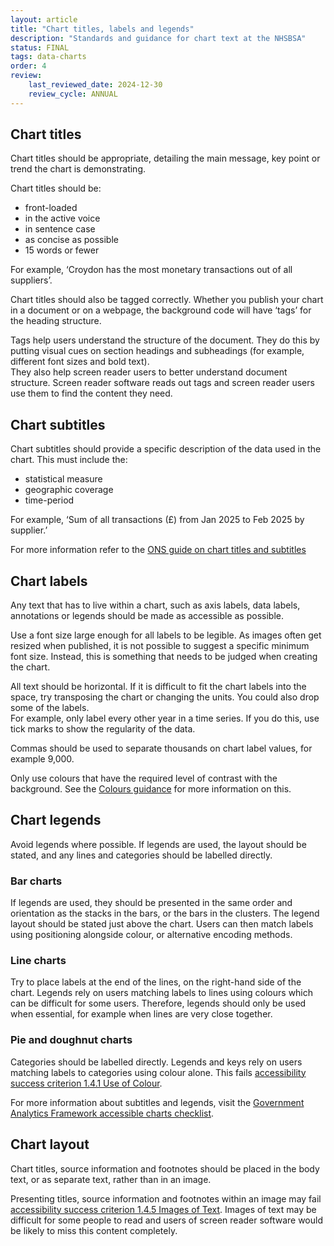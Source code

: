 ```yaml
---
layout: article
title: "Chart titles, labels and legends"
description: "Standards and guidance for chart text at the NHSBSA"
status: FINAL
tags: data-charts
order: 4
review:
    last_reviewed_date: 2024-12-30
    review_cycle: ANNUAL
---
```

## Chart titles  
  
Chart titles should be appropriate, detailing the main message, key point or trend the chart is demonstrating.  
  
Chart titles should be: 

- front-loaded 
- in the active voice 
- in sentence case 
- as concise as possible 
- 15 words or fewer  
  
For example, ‘Croydon has the most monetary transactions out of all suppliers’.  
  
Chart titles should also be tagged correctly. Whether you publish your chart in a document or on a webpage, the background code will have ‘tags’ for the heading structure.  
  
Tags help users understand the structure of the document. They do this by putting visual cues on section headings and subheadings (for example, different font sizes and bold text).   
They also help screen reader users to better understand document structure. Screen reader software reads out tags and screen reader users use them to find the content they need.  
  
## Chart subtitles  
  
Chart subtitles should provide a specific description of the data used in the chart. This must include the: 

- statistical measure 
- geographic coverage 
- time-period  
  
For example, ‘Sum of all transactions (£) from Jan 2025 to Feb 2025 by supplier.’  
  
For more information refer to the [ONS guide on chart titles and subtitles][titles 1]  
  
## Chart labels  
  
Any text that has to live within a chart, such as axis labels, data labels, annotations or legends should be made as accessible as possible.  
  
Use a font size large enough for all labels to be legible. As images often get resized when published, it is not possible to suggest a specific minimum font size. Instead, this is something that needs to be judged when creating the chart.  
  
All text should be horizontal. If it is difficult to fit the chart labels into the space, try transposing the chart or changing the units. You could also drop some of the labels.  
For example, only label every other year in a time series. If you do this, use tick marks to show the regularity of the data.  
  
Commas should be used to separate thousands on chart label values, for example 9,000.  
  
Only use colours that have the required level of contrast with the background. See the [Colours guidance](../colour/colour-guidance.md) for more information on this.  
  
## Chart legends  
  
Avoid legends where possible. If legends are used, the layout should be stated, and any lines and categories should be labelled directly.  
  
### Bar charts  
If legends are used, they should be presented in the same order and orientation as the stacks in the bars, or the bars in the clusters.  The legend layout should be stated just above the chart. Users can then match labels using positioning alongside colour, or alternative encoding methods.   
  
### Line charts  
Try to place labels at the end of the lines, on the right-hand side of the chart. Legends rely on users matching labels to lines using colours which can be difficult for some users. Therefore, legends should only be used when essential, for example when lines are very close together.  
  
### Pie and doughnut charts  
Categories should be labelled directly. Legends and keys rely on users matching labels to categories using colour alone. This fails [accessibility success criterion 1.4.1 Use of Colour][titles 4].  
  
For more information about subtitles and legends, visit the [Government Analytics Framework accessible charts checklist][titles 3].  
  
## Chart layout  
  
Chart titles, source information and footnotes should be placed in the body text, or as separate text, rather than in an image.  
  
Presenting titles, source information and footnotes within an image may fail [accessibility success criterion 1.4.5 Images of Text][titles 5]. Images of text may be difficult for some people to read and users of screen reader software would be likely to miss this content completely. 

[titles 1]: https://service-manual.ons.gov.uk/data-visualisation/guidance/chart-text#chart-titles
[titles 2]: https://nhsbsauk.sharepoint.com/sites/DigitalContentDesignTeam/SitePages/NHSBSA-digital-style-guide-and-standards.aspx#numbers%2C-dates-and-times
[titles 3]: https://analysisfunction.civilservice.gov.uk/policy-store/charts-a-checklist/
[titles 4]: https://www.w3.org/TR/WCAG22/#use-of-color
[titles 5]: https://www.w3.org/TR/WCAG22/#images-of-text